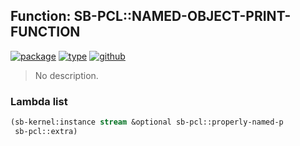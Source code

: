 ## Function: SB-PCL::NAMED-OBJECT-PRINT-FUNCTION
[![package](https://img.shields.io/badge/Package-SB--PCL-5f9ea0.svg?style=social&colorA=999999)](../) [![type](https://img.shields.io/badge/Type-Function-5f9ea0.svg?style=social&colorA=999999)](../#function) [![github](https://img.shields.io/badge/GitHub-View_the_source-5f9ea0.svg?style=social&colorA=999999&logo=github)](https://github.com/sbcl/sbcl/blob/master/src/pcl/print-object.lisp/) 

> No description.

### Lambda list
```cl
(sb-kernel:instance stream &optional sb-pcl::properly-named-p
 sb-pcl::extra)
```
